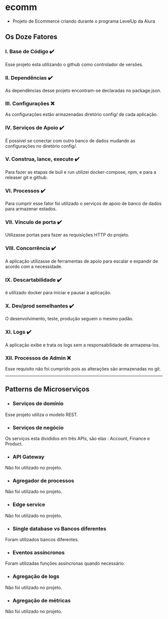 # ecomm

- Projeto de Ecommerce criando durante o programa LevelUp da Alura

## Os Doze Fatores

### **I. Base de Código** :heavy_check_mark:
Esse projeto esta utilizando o github como controlador de versões.

### **II. Dependências** :heavy_check_mark:
As dependências desse projeto encontram-se declaradas no package.json.

### **III. Configurações** :x:
As configurações estão armazenadas diretório config/ de cada aplicação.

### **IV. Serviços de Apoio** :heavy_check_mark:
É possivel se conectar com outro banco de dados mudando as configurações no diretório config/.

### **V. Construa, lance, execute** :heavy_check_mark:
Para fazer as etapas de buil e run utilizei docker-compose, npm, e para a releaser git e github.

### **VI. Processos** :heavy_check_mark:
Para cumprir esse fator foi utilizado o serviços de apoio de banco de dados para armazenar estados.

### **VII. Vínculo de porta** :heavy_check_mark:
Utilizasse portas para fazer as requisições HTTP do projeto.

### **VIII. Concorrência** :heavy_check_mark:
A aplicação utilizasse de ferramentas de apoio para escalar e expandir de acordo com a necessidade. 

### **IX. Descartabilidade** :heavy_check_mark:
é utilizado docker para iniciar e pausar a aplicação.

### **X. Dev/prod semelhantes** :heavy_check_mark:
O desenvolvimento, teste, produção seguem o mesmo padão.

### **XI. Logs** :heavy_check_mark:
A aplicação exibe e trata os logs sem a responsabilidade de armazena-los.

### **XII. Processos de Admin** :x:
Esse requisito não foi cumprido pois as alterações são armazenadas no git.

______________________________________________________________________________

## **Patterns de Microserviços**

- ### **Serviços de domínio**
Esse projeto utiliza o modelo REST.

- ### **Serviços de negócio**
Os serviços esta divididos em três APIs, são elas : Account, Finance e Product.

- ### **API Gateway**
Não foi utilizado no projeto.

- ### **Agregador de processos**
Não foi utilizado no projeto.

- ### **Edge service**
Não foi utilizado no projeto.

- ### **Single database vs Bancos diferentes**
Foram utilizados bancos diferentes.

- ### **Eventos assíncronos‌**
Foram utilizadas funções assíncronas quando necessário.

- ### **Agregação de logs**
Não foi utilizado no projeto.

- ### **Agregação de métricas**
Não foi utilizado no projeto.
